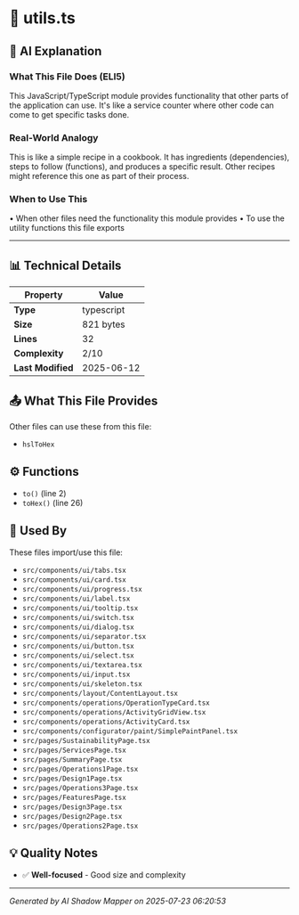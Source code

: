 # 📄 utils.ts

## 🤖 AI Explanation

### What This File Does (ELI5)
This JavaScript/TypeScript module provides functionality that other parts of the application can use. It's like a service counter where other code can come to get specific tasks done.

### Real-World Analogy
This is like a simple recipe in a cookbook. It has ingredients (dependencies), steps to follow (functions), and produces a specific result. Other recipes might reference this one as part of their process.

### When to Use This
• When other files need the functionality this module provides
• To use the utility functions this file exports

---

## 📊 Technical Details

| Property | Value |
|----------|-------|
| **Type** | typescript |
| **Size** | 821 bytes |
| **Lines** | 32 |
| **Complexity** | 2/10 |
| **Last Modified** | 2025-06-12 |

## 📤 What This File Provides

Other files can use these from this file:

- `hslToHex`

## ⚙️ Functions

-  `to()` (line 2)
-  `toHex()` (line 26)

## 🔄 Used By

These files import/use this file:

- `src/components/ui/tabs.tsx`
- `src/components/ui/card.tsx`
- `src/components/ui/progress.tsx`
- `src/components/ui/label.tsx`
- `src/components/ui/tooltip.tsx`
- `src/components/ui/switch.tsx`
- `src/components/ui/dialog.tsx`
- `src/components/ui/separator.tsx`
- `src/components/ui/button.tsx`
- `src/components/ui/select.tsx`
- `src/components/ui/textarea.tsx`
- `src/components/ui/input.tsx`
- `src/components/ui/skeleton.tsx`
- `src/components/layout/ContentLayout.tsx`
- `src/components/operations/OperationTypeCard.tsx`
- `src/components/operations/ActivityGridView.tsx`
- `src/components/operations/ActivityCard.tsx`
- `src/components/configurator/paint/SimplePaintPanel.tsx`
- `src/pages/SustainabilityPage.tsx`
- `src/pages/ServicesPage.tsx`
- `src/pages/SummaryPage.tsx`
- `src/pages/Operations1Page.tsx`
- `src/pages/Design1Page.tsx`
- `src/pages/Operations3Page.tsx`
- `src/pages/FeaturesPage.tsx`
- `src/pages/Design3Page.tsx`
- `src/pages/Design2Page.tsx`
- `src/pages/Operations2Page.tsx`

## 💡 Quality Notes

- ✅ **Well-focused** - Good size and complexity

---
*Generated by AI Shadow Mapper on 2025-07-23 06:20:53*